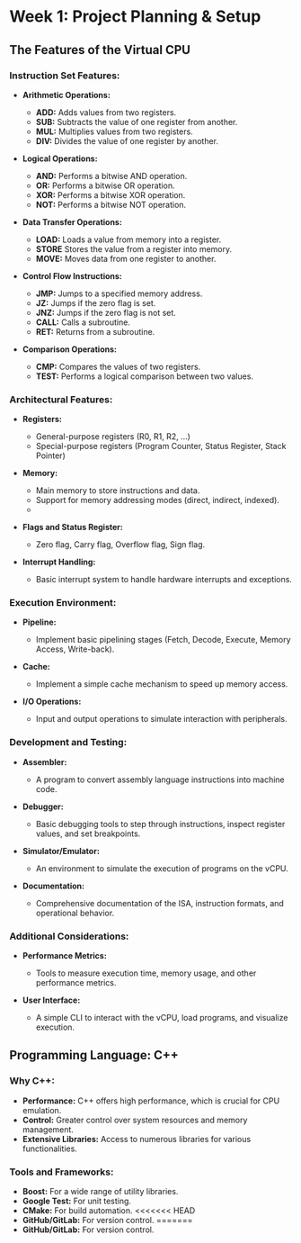 # Week 1: Project Planning & Setup

## The Features of the Virtual CPU

### Instruction Set Features:

- **Arithmetic Operations:**
  - **ADD:** Adds values from two registers.
  - **SUB:** Subtracts the value of one register from another.
  - **MUL:** Multiplies values from two registers.
  - **DIV:** Divides the value of one register by another.
  
- **Logical Operations:**
  - **AND:** Performs a bitwise AND operation.
  - **OR:** Performs a bitwise OR operation.
  - **XOR:** Performs a bitwise XOR operation.
  - **NOT:** Performs a bitwise NOT operation.
    
- **Data Transfer Operations:**
  - **LOAD:** Loads a value from memory into a register.
  - **STORE** Stores the value from a register into memory.
  - **MOVE:** Moves data from one register to another.
    
- **Control Flow Instructions:**
  - **JMP:** Jumps to a specified memory address.
  - **JZ:** Jumps if the zero flag is set.
  - **JNZ:** Jumps if the zero flag is not set.
  - **CALL:** Calls a subroutine.
  - **RET:** Returns from a subroutine.
    
- **Comparison Operations:**
  - **CMP:** Compares the values of two registers.
  - **TEST:** Performs a logical comparison between two values.
    
### Architectural Features:

- **Registers:**
  - General-purpose registers (R0, R1, R2, ...)
  - Special-purpose registers (Program Counter, Status Register, Stack Pointer)

- **Memory:**
  - Main memory to store instructions and data.
  - Support for memory addressing modes (direct, indirect, indexed).
  - 
- **Flags and Status Register:**
  - Zero flag, Carry flag, Overflow flag, Sign flag.

- **Interrupt Handling:**
  - Basic interrupt system to handle hardware interrupts and exceptions.
    
### Execution Environment:

- **Pipeline:**
  - Implement basic pipelining stages (Fetch, Decode, Execute, Memory Access, Write-back).

- **Cache:**
  - Implement a simple cache mechanism to speed up memory access.

- **I/O Operations:**
  - Input and output operations to simulate interaction with peripherals.

### Development and Testing:

- **Assembler:**
  - A program to convert assembly language instructions into machine code.

- **Debugger:**
  - Basic debugging tools to step through instructions, inspect register values, and set breakpoints.

- **Simulator/Emulator:**
  - An environment to simulate the execution of programs on the vCPU.
    
- **Documentation:**
  - Comprehensive documentation of the ISA, instruction formats, and operational behavior.
    
### Additional Considerations:

- **Performance Metrics:**
  - Tools to measure execution time, memory usage, and other performance metrics.

- **User Interface:**
  - A simple CLI to interact with the vCPU, load programs, and visualize execution.
    
## Programming Language: C++

### Why C++:
- **Performance:** C++ offers high performance, which is crucial for CPU emulation.
- **Control:** Greater control over system resources and memory management.
- **Extensive Libraries:** Access to numerous libraries for various functionalities.
  
### Tools and Frameworks:
- **Boost:** For a wide range of utility libraries.
- **Google Test:** For unit testing.
- **CMake:** For build automation. <<<<<<< HEAD
- **GitHub/GitLab:** For version control. =======
- **GitHub/GitLab:** For version control.

